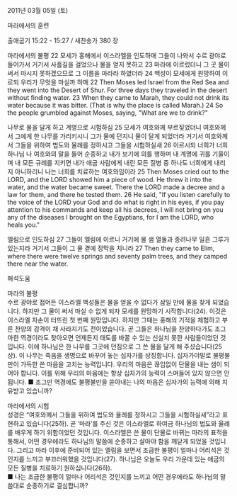 2011년 03월 05일 (토)

마라에서의 훈련



출애굽기 15:22 - 15:27 / 새찬송가 380 장


마라에서의 불평
22 모세가 홍해에서 이스라엘을 인도하매 그들이 나와서 수르 광야로 들어가서 거기서 사흘길을 걸었으나 물을 얻지 못하고 23 마라에 이르렀더니 그 곳 물이 써서 마시지 못하겠으므로 그 이름을 마라라 하였더라 24 백성이 모세에게 원망하여 이르되 우리가 무엇을 마실까 하매
22 Then Moses led Israel from the Red Sea and they went into the Desert of Shur. For three days they traveled in the desert without finding water. 23 When they came to Marah, they could not drink its water because it was bitter. (That is why the place is called Marah.) 24 So the people grumbled against Moses, saying, "What are we to drink?" 

나무로 물을 달게 하고 계명으로 시험하심
25 모세가 여호와께 부르짖었더니 여호와께서 그에게 한 나무를 가리키시니 그가 물에 던지니 물이 달게 되었더라 거기서 여호와께서 그들을 위하여 법도와 율례를 정하시고 그들을 시험하실새 26 이르시되 너희가 너희 하나님 나 여호와의 말을 들어 순종하고 내가 보기에 의를 행하며 내 계명에 귀를 기울이며 내 모든 규례를 지키면 내가 애굽 사람에게 내린 모든 질병 중 하나도 너희에게 내리지 아니하리니 나는 너희를 치료하는 여호와임이라
25 Then Moses cried out to the LORD, and the LORD showed him a piece of wood. He threw it into the water, and the water became sweet. There the LORD made a decree and a law for them, and there he tested them. 26 He said, "If you listen carefully to the voice of the LORD your God and do what is right in his eyes, if you pay attention to his commands and keep all his decrees, I will not bring on you any of the diseases I brought on the Egyptians, for I am the LORD, who heals you." 

엘림으로 인도하심
27 그들이 엘림에 이르니 거기에 물 샘 열둘과 종려나무 일흔 그루가 있는지라 거기서 그들이 그 물 곁에 장막을 치니라
27 Then they came to Elim, where there were twelve springs and seventy palm trees, and they camped there near the water.

해석도움





마라의 불평  
수르 광야로 접어든 이스라엘 백성들은 물을 얻을 수 없다가 삼일 만에 물을 찾게 되었습니다. 하지만 그 물이 써서 마실 수 없게 되자 모세를 원망하기 시작합니다(24). 이것은 이스라엘 자손이 터뜨린 첫 번째 원망입니다. 하지만 그때는 홍해의 기적을 체험하고 부른 찬양의 감격이 채 사라지기도 전이었습니다. 곧 그들은 하나님을 찬양하다가도 조그마한 역경이라도 찾아오면 언제든지 태도를 바꿀 수 있는 신실치 못한 사람들이었던 것입니다. 이에 하나님은 한 나무를 그곳에 던짐으로 그 쓴 물을 달게 해 주셨습니다(25상). 이 나무는 죽음을 생명으로 바꾸어 놓는 십자가를 상징합니다. 십자가야말로 불평불만이 가득한 쓴 마음을 고치는 능력입니다. 우리의 마음은 끊임없이 단물을 내는 샘이 되어야 합니다. 이를 위해 우리의 마음에는 항상 십자가의 능력이 스며들어 있지 않으면 안 됩니다. 
■ 조그만 역경에도 불평불만을 쏟아내는 나의 마음은 십자가의 능력에 의해 치유받고 있습니까?

마라에서의 시험  
성경은 “여호와께서 그들을 위하여 법도와 율례를 정하시고 그들을 시험하실새”라고 표현하고 있습니다(25하). 곧 ‘마라’를 주신 것은 이스라엘로 하여금 하나님의 법도와 율례를 배우게 하기 위함이었던 것입니다. 이스라엘은 쓴 물이 단물로 바뀌는 마라의 표적을 통해서, 어떤 경우에라도 하나님의 말씀에 순종하고 살아야 함을 깨닫게 되었을 것입니다. 그리고 마라 이후에 준비되어 있는 엘림을 보면서 조급한 불평이 얼마나 어리석은 것인지를 느끼고 부끄러워했을 것입니다(27). 하나님은 오늘도 우리 가운데 있는 애굽의 모든 질병을 치료하기 원하십니다(26하).   
■ 나는 조급한 불평이 얼마나 어리석은 것인지를 느끼고 어떤 경우에라도 하나님의 말씀대로 순종하기로 결심합니까?